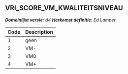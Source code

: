 ## VRI_SCORE_VM_KWALITEITSNIVEAU

*__Domeinlijst versie:__ d4*
*__Herkomst definitie:__ Ed Lamper*

|__Code__ |__Description__	|
|	---	|	---	|
| 1 | geen |
| 2 | VM- |
| 3 | VM0 |
| 4 | VM+ |